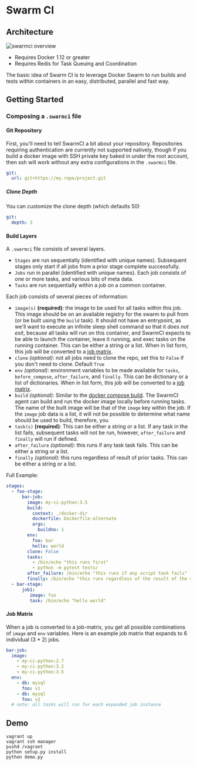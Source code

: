 Swarm CI
========

## Architecture

![swarmci overview](docs/swarmci.png)

* Requires Docker 1.12 or greater
* Requires Redis for Task Queuing and Coordination

The basic idea of Swarm CI is to leverage Docker Swarm to run builds and tests within containers in an easy, distributed, parallel and fast way.

## Getting Started

### Composing a `.swarmci` file

#### Git Repository

First, you'll need to tell SwarmCI a bit about your repository. Repositories requiring authentication are currently not supported natively, though if you build a docker image with SSH private key baked in under the root account, then ssh will work without any extra configurations in the `.swarmci` file.

```yaml
git:
  url: git+https://my.repo/project.git
```

##### Clone Depth
You can customize the clone depth (which defaults 50)

```yaml
git:
  depth: 3
```

#### Build Layers

A `.swarmci` file consists of several layers.

* `Stages` are run sequentially (identified with unique names). Subsequent stages only start if all jobs from a prior stage complete successfully.
* `Jobs` run in parallel (identified with unique names). Each job consists of one or more tasks, and various bits of meta data.
* `Tasks` are run sequentially within a job on a common container.

Each job consists of several pieces of information:

* `image(s)` **(required)**: the image to be used for all tasks within this job. This image should be on an available registry for the swarm to pull from (or be built using the `build` task). It should not have an entrypoint, as we'll want to execute an infinite sleep shell command so that it _does not exit_, because all tasks will run on this container, and SwarmCI expects to be able to launch the container, leave it running, and exec tasks on the running container. This can be either a string or a list. When in list form, this job will be converted to a [job matrix](#job-matrix).
* `clone` _(optional)_: not all jobs need to clone the repo, set this to `False` if you don't need to clone. Default `True`
* `env` _(optional)_: environment variables to be made available for `tasks`, `before_compose`, `after_failure`, and `finally`. This can be dictionary or a list of dictionaries. When in list form, this job will be converted to a [job matrix](#job-matrix).
* `build` _(optional)_: Similar to the [docker compose build](https://docs.docker.com/compose/compose-file/#build). The SwarmCI agent can build and run the docker image locally before running tasks. The name of the built image will be that of the `image` key within the job. If the `image` job data is a list, it will not be possible to determine what name should be used to build, therefore, you
* `task(s)` **(required)**: This can be either a string or a list. If any task in the list fails, subsequent tasks will not be run, however, `after_failure` and `finally` will run if defined.
* `after_failure` _(optional)_: this runs if any task task fails. This can be either a string or a list.
* `finally` _(optional)_: this runs regardless of result of prior tasks. This can be either a string or a list.

Full Example:

```yaml
stages:
  - foo-stage:
      bar-job:
        image: my-ci-python:3.5
        build:
          context: ./docker-dir
          dockerfile: Dockerfile-alternate
          args:
            buildno: 1
        env:
          foo: bar
          hello: world
        clone: False
        tasks:
          - /bin/echo "this runs first"
          - python -m pytest tests/
        after_failure: /bin/echo "this runs if any script task fails"
        finally: /bin/echo "this runs regardless of the result of the script tasks"
  - bar-stage:
      job1:
         image: foo
         task: /bin/echo "hello world"

```

#### <a name="job-matrix"></a>Job Matrix

When a job is converted to a job-matrix, you get all possible combinations of `image` and `env` variables. Here is an example job matrix that expands to 6 individual (3 \* 2) jobs.

```yaml
bar-job:
  image:
    - my-ci-python:2.7
    - my-ci-python:3.2
    - my-ci-python:3.5
  env:
    - db: mysql
      foo: v1
    - db: mysql
      foo: v2
  # note: all tasks will run for each expanded job instance
```

## Demo

```
vagrant up
vagrant ssh manager
pushd /vagrant
python setup.py install
python demo.py

```